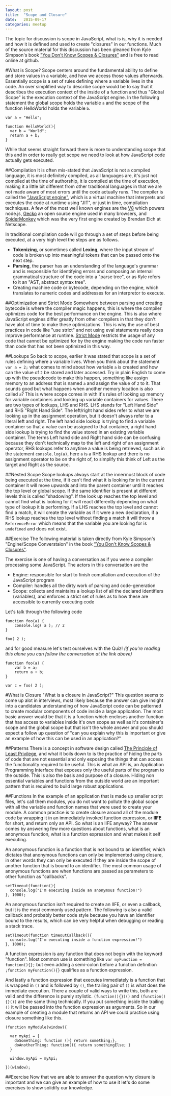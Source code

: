 ```yaml
---
layout: post
title:  "Scope and Closure"
date:   2015-09-17
categories: meetup
---
```


The topic for discussion is scope in JavaScript, what is is, why it is needed and how it is defined and used to create "closures" in our functions. Much of the source material for this discussion has been gleaned from Kyle Simpson's book ["You Don't Know Scopes & Closures"](https://github.com/getify/You-Dont-Know-JS/blob/master/scope%20&%20closures/README.md#you-dont-know-js-scope--closures) and is free to read online at github.

#What is Scope?
Scope centers around the fundamental ability to define and store values in a variable, and how we access those values afterwards. Essentially scope is a set of rules defining where a variable lives in the code. An over simplified way to describe scope would be to say that it describes the execution context of the inside of a function and thus "Global Scope" is the execution context of the JavaScript engine. In the following statement the global scope holds the variable `a` and the scope of the function HelloWorld holds the variable `b`.
    
    var a = "Hello";

    function HelloWorld(){
      var b = "World";
      return a + b;
    }


While that seems straight forward there is more to understanding scope that this and in order to really get scope we need to look at how JavaScript code actually gets executed.

##Compilation
It is often mis-stated that JavaScript is not a compiled language, it is most definitely compiled, as all languages are, it's just not compiled at the time of authorship, it is compiled at the time of execution, making it a little bit different from other traditional languages in that we are not made aware of most errors until the code actually runs. The compiler is called the ["JavaScript engine"](https://en.wikipedia.org/wiki/JavaScript_engine), which is a virtual machine that interprets and executes the code at runtime using "JIT", or just in time, compilation techniques. A few of the most well known engines are the [V8](https://en.wikipedia.org/wiki/V8_(JavaScript_engine)) which powers node.js, [Gecko](https://en.wikipedia.org/wiki/Gecko_(software)) an open source engine used in many browsers, and [SpiderMonkey](https://en.wikipedia.org/wiki/SpiderMonkey_(software)) which was the very first engine created by Brendan Eich at Netscape. 

In traditional compilation code will go through a set of steps before being executed, at a very high level the steps are as follows.

  - **Tokenizing**, or sometimes called **Lexing**, where the input stream of code is broken up into meaningful tokens that can be passed onto the next step.
  - **Parsing**, the parser has an understanding of the language's grammar and is responsible for identifying errors and composing an internal grammatical structure of the code into a "parse tree", or as Kyle refers to it an "AST, abstract syntax tree".
  - Creating machine code or bytecode, depending on the engine, which translates to numeric codes and addresses for an interpretor to execute.

##Optimization and Strict Mode
  Somewhere between parsing and creating bytecode is where the compiler magic happens, this is where the compiler optimizes code for the best performance on the engine. This is also where JavaScript engines differ greatly from other compilers in that they don't have alot of time to make these optimizations. This is why the use of best practices in code like "use strict" and not using eval statements really does improve performance at runtime. [Strict Mode](https://developer.mozilla.org/en-US/docs/Web/JavaScript/Reference/Strict_mode) restricts the usage of any code that cannot be optimized for by the engine making the code run faster than code that has not been optimized in this way.

##Lookups
So back to scope, earlier it was stated that scope is a set of rules defining where a variable lives. When you think about the statement `var a = 2;` what comes to mind about how variable `a` is created and how can the value of `2` be stored and later accessed. Try in plain English to come up with the pseudocode to make this happen, something like assign memory to an address that is named `a` and assign the value of `2` to it. That sounds good but what happens when another memory location is also called `a`? This is where scope comes in with it's rules of looking up memory for variable containers and looking up variable containers for values. There are two types of lookups, LHS and RHS. LHS stands for "Left Hand Side" and RHS "Right Hand Side". The left/right hand sides refer to what we are looking up in the assignment operation, but it doesn't always refer to a literal left and right. The left hand side lookup is trying to find a variable container so that a value can be assigned to that container, a right hand side lookup is trying to find the value stored in an existing variable container. The terms Left hand side and Right hand side can be confusing because they don't technically map to the left and right of an assignment operator, RHS lookups refer to anytime a value is being retrieved, such as in the statement `console.log(a)`, here `a` is a RHS lookup and there is no assignment operator to be on the right of, to simplify this think of Left as the target and Right as the source.

##Nested Scope
Scope lookups always start at the innermost block of code being executed at the time, if it can't find what it is looking for in the current container it will move upwards and into the parent container until it reaches the top level or global scope. If the same identifier is present at different levels this is called "shadowing". If the look up reaches the top level and cannot find what is looking for it will react differently depending on what type of lookup it is performing. If a LHS reaches the top level and cannot find a match, it will create the variable as if it were a new declaration, if a RHS lookup reaches the top level without finding a match it will throw a `ReferenceError` which means that the variable you are looking for is `undefined` and does not exist.

##Exercise
  The following material is taken directly from Kyle Simpson's "Engine/Scope Converstaion" in the book ["You Don't Know Scopes & Closures"](https://github.com/getify/You-Dont-Know-JS/blob/master/scope%20&%20closures/ch1.md#enginescope-conversation). 

  The exercise is one of having a conversation as if you were a compiler processing some JavaScript. The actors in this conversation are the 

  - Engine: responsible for start to finish compilation and execution of the JavaScript program
  - Compiler: handles all the dirty work of parsing and code-generation 
  - Scope:  collects and maintains a lookup list of all the declared identifiers (variables), and enforces a strict set of rules as to how these are accessible to currently executing code

  Let's talk through the following code


    function foo(a) {
        console.log( a ); // 2
    }

    foo( 2 );

and for good measure let's test ourselves with the Quiz! *(if you're reading this alone you can follow the conversation at the link above)*

    function foo(a) {
        var b = a;
        return a + b;
    }

    var c = foo( 2 );


#What is Closure
"What is a closure in JavaScript?" This question seems to come up alot in interviews, most likely because the answer can give insight into a candidates understanding of how JavaScript code can be patterned to create modular components of code inside a large application. The most basic answer would be that it is a function which encloses another function that has access to variables inside it's own scope as well as it's container's scope and the global scope but that isn't the whole answer and you should expect a follow up question of "can you explain why this is important or give an example of how this can be used in an application?" 


##Patterns
There is a concept in software design called [The Principle of Least Privilege](https://en.wikipedia.org/wiki/Principle_of_least_privilege), and what it boils down to is the practice of hiding the parts of code that are not essential and only exposing the things that can access the functionality required to be useful. This is what an API is, an Application Programming Interface that exposes only the useful parts of the program to the outside. This is also the basis and purpose of a closure. Hiding non essential variables and functions from the outside world are an important pattern that is required to build large robust applications. 


##Functions
In the example of an application that is made up smaller script files, let's call them modules, you do not want to pollute the global scope with all the variable and function names that were used to create your module. A common practice is to create closure around all of the module code by wrapping it in an immediately invoked function expression, or **IIFE** for short, and return only an API. So what is an IIFE anyway? The answer comes by answering few more questions about functions, what is an anonymous function, what is a function expression and what makes it self executing. 

An anonymous function is a function that is not bound to an identifier, which dictates that anonymous functions can only be implemented using closure, in other words they can only be executed if they are inside the scope of another function that is bound to an identifier. The most common usage of anonymous functions are when functions are passed as parameters to other function as "callbacks". 

    setTimeout(function(){
      console.log("I'm executing inside an anonymous function!")
    }, 1000);

An anonymous function isn't required to create an IIFE, or even a callback, but it is the most commonly used pattern. The following is also a valid callback and probably better code style because you have an identifier bound to the results, which can be very helpful when debugging or reading a stack trace.

    setTimeout(function timeoutCallback(){
      console.log("I'm executing inside a function expression!")
    }, 1000);

A function expression is any function that does not begin with the keyword "function". Most common use is something like  `var myFunction = function(){};` but even adding a semi-colon before a function definition `;function myFunction(){}` qualifies as a function expression.


And lastly a function expression that executes immediately is a function that is wrapped in `()` and is followed by `()`, the trailing pair of `()` is what does the immediate execution. There a couple of valid ways to write this, both are valid and the difference is purely stylistic. `(function(){})()` and  `(function(){}())` are the same thing technically. If you put something inside the trailing `()` it will be passed into the function expression as arguments. So in our example of creating a module that returns an API we could practice using closure something like this.

    (function myModule(window){
      
      var myApi = {
        doSomething: function (){ return something;},
        doAnotherThing: function(){ return somethingElse; }
      }

      window.myApi = myApi;

    })(window);




<!-- ##A Much More Technical Answer
Now we know why the closure pattern is important to create modules, and we know the syntax for doing so, but we still haven't fully explained what a closure is technically. The Nitty Grtitty, as explained in Kyle's book, is "Closure is when a function is able to remember and access it's lexical scope even when that function is executing outside its lexical scope." So here comes some of the compiler logic that we practiced earlier, and the term "lexical scope", if we look back at the first step, the Tokenizing  -->

##Exercise
Now that we are able to answer the question why closure is important and we can give an example of how to use it let's do some exercises to show solidify our knowledge.






